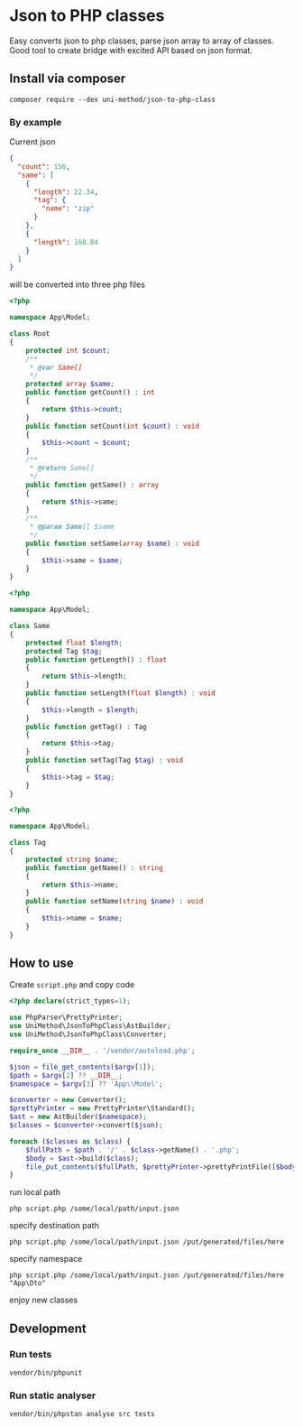# Json to PHP classes
Easy converts json to php classes, parse json array to array of classes. Good tool to create bridge with excited API based on json format.

## Install via composer
```shell
composer require --dev uni-method/json-to-php-class
```

### By example
Current json
```json
{
  "count": 150,
  "same": [
    {
      "length": 22.34,
      "tag": {
        "name": "zip"
      }
    },
    {
      "length": 160.84
    }
  ]
}
```

will be converted into three php files

```php
<?php

namespace App\Model;

class Root
{
    protected int $count;
    /**
     * @var Same[]
     */
    protected array $same;
    public function getCount() : int
    {
        return $this->count;
    }
    public function setCount(int $count) : void
    {
        $this->count = $count;
    }
    /**
     * @return Same[]
     */
    public function getSame() : array
    {
        return $this->same;
    }
    /**
     * @param Same[] $same
     */
    public function setSame(array $same) : void
    {
        $this->same = $same;
    }
}
```

```php
<?php

namespace App\Model;

class Same
{
    protected float $length;
    protected Tag $tag;
    public function getLength() : float
    {
        return $this->length;
    }
    public function setLength(float $length) : void
    {
        $this->length = $length;
    }
    public function getTag() : Tag
    {
        return $this->tag;
    }
    public function setTag(Tag $tag) : void
    {
        $this->tag = $tag;
    }
}
```

```php
<?php

namespace App\Model;

class Tag
{
    protected string $name;
    public function getName() : string
    {
        return $this->name;
    }
    public function setName(string $name) : void
    {
        $this->name = $name;
    }
}
```

## How to use
Create `script.php`
and copy code
```php
<?php declare(strict_types=1);

use PhpParser\PrettyPrinter;
use UniMethod\JsonToPhpClass\AstBuilder;
use UniMethod\JsonToPhpClass\Converter;

require_once __DIR__ . '/vendor/autoload.php';

$json = file_get_contents($argv[1]);
$path = $argv[2] ?? __DIR__;
$namespace = $argv[3] ?? 'App\\Model';

$converter = new Converter();
$prettyPrinter = new PrettyPrinter\Standard();
$ast = new AstBuilder($namespace);
$classes = $converter->convert($json);

foreach ($classes as $class) {
    $fullPath = $path . '/' . $class->getName() . '.php';
    $body = $ast->build($class);
    file_put_contents($fullPath, $prettyPrinter->prettyPrintFile([$body]));
}
```

run local path
```shell
php script.php /some/local/path/input.json
```

specify destination path
```shell
php script.php /some/local/path/input.json /put/generated/files/here
```

specify namespace
```shell
php script.php /some/local/path/input.json /put/generated/files/here "App\Dto"
```

enjoy new classes

## Development

### Run tests
```shell
vendor/bin/phpunit
```

### Run static analyser
```shell
vendor/bin/phpstan analyse src tests
```

